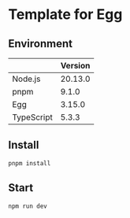 # Template for Egg

## Environment

|            | Version |
| ---------- | ------- |
| Node.js    | 20.13.0 |
| pnpm       | 9.1.0   |
| Egg        | 3.15.0  |
| TypeScript | 5.3.3   |

## Install

``` sh
pnpm install
```

## Start

``` sh
npm run dev
```
